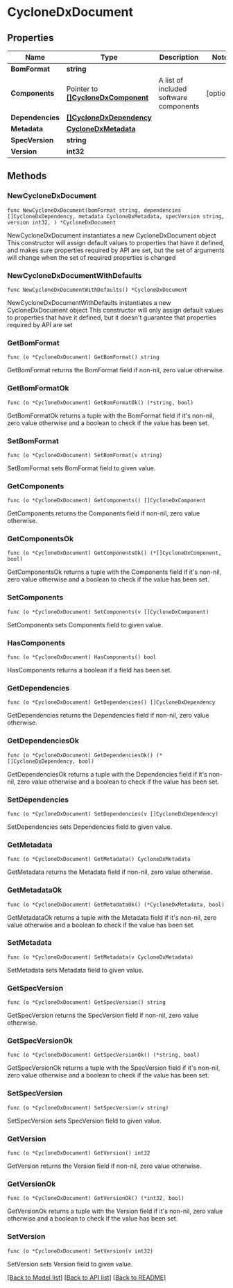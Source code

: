 # CycloneDxDocument

## Properties

Name | Type | Description | Notes
------------ | ------------- | ------------- | -------------
**BomFormat** | **string** |  | 
**Components** | Pointer to [**[]CycloneDxComponent**](CycloneDxComponent.md) | A list of included software components | [optional] 
**Dependencies** | [**[]CycloneDxDependency**](CycloneDxDependency.md) |  | 
**Metadata** | [**CycloneDxMetadata**](CycloneDxMetadata.md) |  | 
**SpecVersion** | **string** |  | 
**Version** | **int32** |  | 

## Methods

### NewCycloneDxDocument

`func NewCycloneDxDocument(bomFormat string, dependencies []CycloneDxDependency, metadata CycloneDxMetadata, specVersion string, version int32, ) *CycloneDxDocument`

NewCycloneDxDocument instantiates a new CycloneDxDocument object
This constructor will assign default values to properties that have it defined,
and makes sure properties required by API are set, but the set of arguments
will change when the set of required properties is changed

### NewCycloneDxDocumentWithDefaults

`func NewCycloneDxDocumentWithDefaults() *CycloneDxDocument`

NewCycloneDxDocumentWithDefaults instantiates a new CycloneDxDocument object
This constructor will only assign default values to properties that have it defined,
but it doesn't guarantee that properties required by API are set

### GetBomFormat

`func (o *CycloneDxDocument) GetBomFormat() string`

GetBomFormat returns the BomFormat field if non-nil, zero value otherwise.

### GetBomFormatOk

`func (o *CycloneDxDocument) GetBomFormatOk() (*string, bool)`

GetBomFormatOk returns a tuple with the BomFormat field if it's non-nil, zero value otherwise
and a boolean to check if the value has been set.

### SetBomFormat

`func (o *CycloneDxDocument) SetBomFormat(v string)`

SetBomFormat sets BomFormat field to given value.


### GetComponents

`func (o *CycloneDxDocument) GetComponents() []CycloneDxComponent`

GetComponents returns the Components field if non-nil, zero value otherwise.

### GetComponentsOk

`func (o *CycloneDxDocument) GetComponentsOk() (*[]CycloneDxComponent, bool)`

GetComponentsOk returns a tuple with the Components field if it's non-nil, zero value otherwise
and a boolean to check if the value has been set.

### SetComponents

`func (o *CycloneDxDocument) SetComponents(v []CycloneDxComponent)`

SetComponents sets Components field to given value.

### HasComponents

`func (o *CycloneDxDocument) HasComponents() bool`

HasComponents returns a boolean if a field has been set.

### GetDependencies

`func (o *CycloneDxDocument) GetDependencies() []CycloneDxDependency`

GetDependencies returns the Dependencies field if non-nil, zero value otherwise.

### GetDependenciesOk

`func (o *CycloneDxDocument) GetDependenciesOk() (*[]CycloneDxDependency, bool)`

GetDependenciesOk returns a tuple with the Dependencies field if it's non-nil, zero value otherwise
and a boolean to check if the value has been set.

### SetDependencies

`func (o *CycloneDxDocument) SetDependencies(v []CycloneDxDependency)`

SetDependencies sets Dependencies field to given value.


### GetMetadata

`func (o *CycloneDxDocument) GetMetadata() CycloneDxMetadata`

GetMetadata returns the Metadata field if non-nil, zero value otherwise.

### GetMetadataOk

`func (o *CycloneDxDocument) GetMetadataOk() (*CycloneDxMetadata, bool)`

GetMetadataOk returns a tuple with the Metadata field if it's non-nil, zero value otherwise
and a boolean to check if the value has been set.

### SetMetadata

`func (o *CycloneDxDocument) SetMetadata(v CycloneDxMetadata)`

SetMetadata sets Metadata field to given value.


### GetSpecVersion

`func (o *CycloneDxDocument) GetSpecVersion() string`

GetSpecVersion returns the SpecVersion field if non-nil, zero value otherwise.

### GetSpecVersionOk

`func (o *CycloneDxDocument) GetSpecVersionOk() (*string, bool)`

GetSpecVersionOk returns a tuple with the SpecVersion field if it's non-nil, zero value otherwise
and a boolean to check if the value has been set.

### SetSpecVersion

`func (o *CycloneDxDocument) SetSpecVersion(v string)`

SetSpecVersion sets SpecVersion field to given value.


### GetVersion

`func (o *CycloneDxDocument) GetVersion() int32`

GetVersion returns the Version field if non-nil, zero value otherwise.

### GetVersionOk

`func (o *CycloneDxDocument) GetVersionOk() (*int32, bool)`

GetVersionOk returns a tuple with the Version field if it's non-nil, zero value otherwise
and a boolean to check if the value has been set.

### SetVersion

`func (o *CycloneDxDocument) SetVersion(v int32)`

SetVersion sets Version field to given value.



[[Back to Model list]](../README.md#documentation-for-models) [[Back to API list]](../README.md#documentation-for-api-endpoints) [[Back to README]](../README.md)


